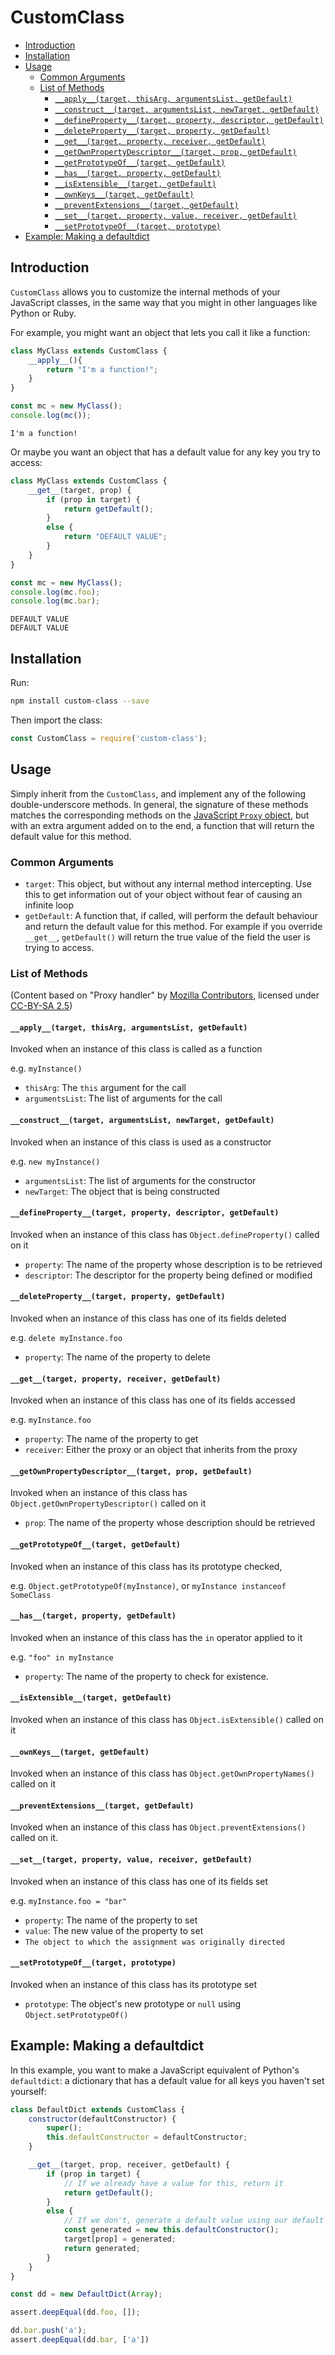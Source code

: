 # CustomClass
* [Introduction](#introduction)
* [Installation](#installation)
* [Usage](#usage)
  + [Common Arguments](#common-arguments)
  + [List of Methods](#list-of-methods)
    - [`__apply__(target, thisArg, argumentsList, getDefault)`](#__apply__target-thisarg-argumentslist-getdefault)
    - [`__construct__(target, argumentsList, newTarget, getDefault)`](#__construct__target-argumentslist-newtarget-getdefault)
    - [`__defineProperty__(target, property, descriptor, getDefault)`](#__defineproperty__target-property-descriptor-getdefault)
    - [`__deleteProperty__(target, property, getDefault)`](#__deleteproperty__target-property-getdefault)
    - [`__get__(target, property, receiver, getDefault)`](#__get__target-property-receiver-getdefault)
    - [`__getOwnPropertyDescriptor__(target, prop, getDefault)`](#__getownpropertydescriptor__target-prop-getdefault)
    - [`__getPrototypeOf__(target, getDefault)`](#__getprototypeof__target-getdefault)
    - [`__has__(target, property, getDefault)`](#__has__target-property-getdefault)
    - [`__isExtensible__(target, getDefault)`](#__isextensible__target-getdefault)
    - [`__ownKeys__(target, getDefault)`](#__ownkeys__target-getdefault)
    - [`__preventExtensions__(target, getDefault)`](#__preventextensions__target-getdefault)
    - [`__set__(target, property, value, receiver, getDefault)`](#__set__target-property-value-receiver-getdefault)
    - [`__setPrototypeOf__(target, prototype)`](#__setprototypeof__target-prototype)
* [Example: Making a defaultdict](#example-making-a-defaultdict)

## Introduction

`CustomClass` allows you to customize the internal methods of your JavaScript classes, in the same way that you might
in other languages like Python or Ruby.

For example, you might want an object that lets you call it like a function:

```javascript
class MyClass extends CustomClass {
    __apply__(){
        return "I'm a function!";
    }
}

const mc = new MyClass();
console.log(mc());
```
```
I'm a function!
```

Or maybe you want an object that has a default value for any key you try to access:
```javascript
class MyClass extends CustomClass {
    __get__(target, prop) {
        if (prop in target) {
            return getDefault();
        }
        else {
            return "DEFAULT VALUE";
        }
    }
}

const mc = new MyClass();
console.log(mc.foo);
console.log(mc.bar);
```

```
DEFAULT VALUE
DEFAULT VALUE
```

## Installation
Run:

```bash
npm install custom-class --save
```

Then import the class:

```javascript
const CustomClass = require('custom-class');
```

## Usage
Simply inherit from the `CustomClass`, and implement any of the following double-underscore methods. In general, the
signature of these methods matches the corresponding methods on the
[JavaScript `Proxy` object](https://developer.mozilla.org/en-US/docs/Web/JavaScript/Reference/Global_Objects/Proxy/handler#Methods),
but with an extra argument added on to the end, a function that will return the default value for this method.

### Common Arguments

* `target`: This object, but without any internal method intercepting. Use this to get information out of your object
without fear of causing an infinite loop
* `getDefault`: A function that, if called, will perform the default behaviour and return the default value for this
method. For example if you override `__get__`, `getDefault()` will return the true value of the field the user is trying
to access.

### List of Methods
(Content based on "Proxy handler" by
[Mozilla Contributors](https://developer.mozilla.org/en-US/docs/Web/JavaScript/Reference/Global_Objects/Proxy/handler$history),
 licensed under [CC-BY-SA 2.5](http://creativecommons.org/licenses/by-sa/2.5/))

#### `__apply__(target, thisArg, argumentsList, getDefault)`
Invoked when an instance of this class is called as a function

e.g. `myInstance()`

* `thisArg`: The `this` argument for the call
* `argumentsList`: The list of arguments for the call

#### `__construct__(target, argumentsList, newTarget, getDefault)`
Invoked when an instance of this class is used as a constructor

e.g. `new myInstance()`
* `argumentsList`: The list of arguments for the constructor
* `newTarget`: The object that is being constructed

#### `__defineProperty__(target, property, descriptor, getDefault)`
Invoked when an instance of this class has `Object.defineProperty()` called on it
* `property`: The name of the property whose description is to be retrieved
* `descriptor`: The descriptor for the property being defined or modified

#### `__deleteProperty__(target, property, getDefault)`
Invoked when an instance of this class has one of its fields deleted

e.g. `delete myInstance.foo`
* `property`: The name of the property to delete

#### `__get__(target, property, receiver, getDefault)`
Invoked when an instance of this class has one of its fields accessed

e.g. `myInstance.foo`
* `property`: The name of the property to get
* `receiver`: Either the proxy or an object that inherits from the proxy

#### `__getOwnPropertyDescriptor__(target, prop, getDefault)`

Invoked when an instance of this class has `Object.getOwnPropertyDescriptor()` called on it
* `prop`: The name of the property whose description should be retrieved

#### `__getPrototypeOf__(target, getDefault)`
Invoked when an instance of this class has its prototype checked,

e.g. `Object.getPrototypeOf(myInstance)`, or `myInstance instanceof SomeClass`

#### `__has__(target, property, getDefault)`
Invoked when an instance of this class has the `in` operator applied to it

e.g. `"foo" in myInstance`
* `property`: The name of the property to check for existence.
#### `__isExtensible__(target, getDefault)`
Invoked when an instance of this class has `Object.isExtensible()` called on it

#### `__ownKeys__(target, getDefault)`
Invoked when an instance of this class has `Object.getOwnPropertyNames()` called on it
#### `__preventExtensions__(target, getDefault)`
Invoked when an instance of this class has `Object.preventExtensions()`  called on it.

#### `__set__(target, property, value, receiver, getDefault)`

Invoked when an instance of this class has one of its fields set

e.g. `myInstance.foo = "bar"`
* `property`: The name of the property to set
* `value`: The new value of the property to set
* `The object to which the assignment was originally directed`

#### `__setPrototypeOf__(target, prototype)`
Invoked when an instance of this class has its prototype set
* `prototype`: The object's new prototype or `null` using
`Object.setPrototypeOf()`

## Example: Making a defaultdict

In this example, you want to make a JavaScript equivalent of Python's `defaultdict`: a dictionary that has a default
value for all keys you haven't set yourself:

```javascript
class DefaultDict extends CustomClass {
    constructor(defaultConstructor) {
        super();
        this.defaultConstructor = defaultConstructor;
    }

    __get__(target, prop, receiver, getDefault) {
        if (prop in target) {
            // If we already have a value for this, return it
            return getDefault();
        }
        else {
            // If we don't, generate a default value using our default constructor, and save it onto the object
            const generated = new this.defaultConstructor();
            target[prop] = generated;
            return generated;
        }
    }
}

const dd = new DefaultDict(Array);

assert.deepEqual(dd.foo, []);

dd.bar.push('a');
assert.deepEqual(dd.bar, ['a'])
```

